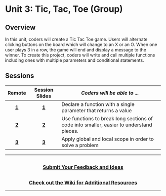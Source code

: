 # Unit 3: Tic, Tac, Toe (Group)

## Overview

In this unit, coders will create a Tic Tac Toe game. Users will alternate clicking buttons on the board which will change to an X or an O. When one user plays 3 in a row, the game will end and display a message to the winner. To create this project, coders will write and call multiple functions including ones with multiple parameters and conditional statements.

## Sessions

| Remote |                                                Session Slides                                                 | _Coders will be able to ..._                                                            |
|:----:| :-----------------------------------------------------------------------------------------------------------: | --------------------------------------------------------------------------------------- |
|[**1**](https://docs.google.com/presentation/d/15FP7qAX75mrDhY-RldfTulVwDuKIiV4WpDaWrV-jRyE/edit#slide=id.g2cb324e917_0_0)| [**1**](https://docs.google.com/presentation/d/1nrNzrlHI7RNHRijmKISmqbIWoUNR4T0ivPakjWkx4Ns/edit?usp=sharing) | Declare a function with a single parameter that returns a value                         |
|[**2**](https://docs.google.com/presentation/d/1NWFOgyAYKKc1I6Fn-5Q8gOnAzVq4e22iC_Yw-hbfR9w/edit#slide=id.gb1e9e9a046_0_828)| [**2**](https://docs.google.com/presentation/d/1S_k-SOHv1wlcJ9U9U1Za7N1XyJy3wx7ZE--HXTFjSH4/edit?usp=sharing) | Use functions to break long sections of code into smaller, easier to understand pieces. |
|[**3**](https://docs.google.com/presentation/d/1ze3P_Et5b7ykFsfq16axAqBMSqI27q5hZDjxak1vxXw/edit#slide=id.g5d7d378c35_0_8)| [**3**](https://docs.google.com/presentation/d/1swfbGuuCzljZTLEoHZasaDeNVkWKYd1Hy1SZz2lHdik/edit?usp=sharing) | Apply global and local scope in order to solve a problem                                |

---
## <h3 align="center"><a href="https://docs.google.com/forms/d/e/1FAIpQLSc4oUNSthmU63TqlzUOOWd3buX3tGVIPRNDm0tsLB_nOONRLQ/viewform">Submit Your Feedback and Ideas</a></h3>

## <h3 align="center"><a href="https://github.com/itscodenation/curriculum-21-22/wiki">Check out the Wiki for Additional Resources</a></h3>

---
